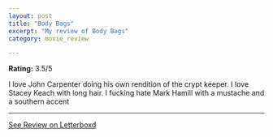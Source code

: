 ```yaml
---
layout: post
title: "Body Bags"
excerpt: "My review of Body Bags"
category: movie_review

---
```


**Rating:** 3.5/5

I love John Carpenter doing his own rendition of the crypt keeper. I love Stacey Keach with long hair. I fucking hate Mark Hamill with a mustache and a southern accent

<hr>

[See Review on Letterboxd](https://boxd.it/21V4Y9)
